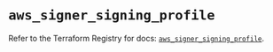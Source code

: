 # `aws_signer_signing_profile`

Refer to the Terraform Registry for docs: [`aws_signer_signing_profile`](https://registry.terraform.io/providers/hashicorp/aws/4.54.0/docs/resources/signer_signing_profile).
